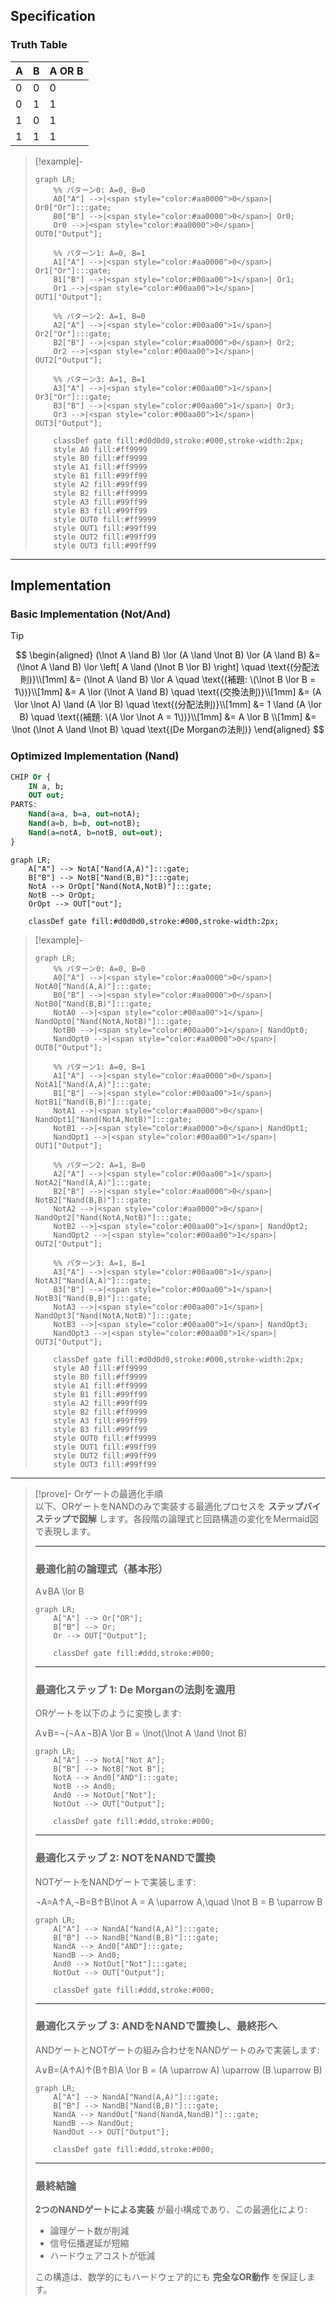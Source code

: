 ## Specification

### Truth Table

| A | B | A OR B |
|---|---|--------|
| 0 | 0 |   0    |
| 0 | 1 |   1    |
| 1 | 0 |   1    |
| 1 | 1 |   1    |

>[!example]-
> ```mermaid
> graph LR;
>     %% パターン0: A=0, B=0
>     A0["A"] -->|<span style="color:#aa0000">0</span>| Or0["Or"]:::gate;
>     B0["B"] -->|<span style="color:#aa0000">0</span>| Or0;
>     Or0 -->|<span style="color:#aa0000">0</span>| OUT0["Output"];
>     
>     %% パターン1: A=0, B=1
>     A1["A"] -->|<span style="color:#aa0000">0</span>| Or1["Or"]:::gate;
>     B1["B"] -->|<span style="color:#00aa00">1</span>| Or1;
>     Or1 -->|<span style="color:#00aa00">1</span>| OUT1["Output"];
>     
>     %% パターン2: A=1, B=0
>     A2["A"] -->|<span style="color:#00aa00">1</span>| Or2["Or"]:::gate;
>     B2["B"] -->|<span style="color:#aa0000">0</span>| Or2;
>     Or2 -->|<span style="color:#00aa00">1</span>| OUT2["Output"];
>     
>     %% パターン3: A=1, B=1
>     A3["A"] -->|<span style="color:#00aa00">1</span>| Or3["Or"]:::gate;
>     B3["B"] -->|<span style="color:#00aa00">1</span>| Or3;
>     Or3 -->|<span style="color:#00aa00">1</span>| OUT3["Output"];
> 
>     classDef gate fill:#d0d0d0,stroke:#000,stroke-width:2px;
>     style A0 fill:#ff9999
>     style B0 fill:#ff9999
>     style A1 fill:#ff9999
>     style B1 fill:#99ff99
>     style A2 fill:#99ff99
>     style B2 fill:#ff9999
>     style A3 fill:#99ff99
>     style B3 fill:#99ff99
>     style OUT0 fill:#ff9999
>     style OUT1 fill:#99ff99
>     style OUT2 fill:#99ff99
>     style OUT3 fill:#99ff99
> ```

---

## Implementation

### Basic Implementation (Not/And)

>[!tip]
> $$
> \begin{aligned}
> (\lnot A \land B) \lor (A \land \lnot B) \lor (A \land B)
> &= (\lnot A \land B) \lor \left[ A \land (\lnot B \lor B) \right] \quad \text{(分配法則)}\\[1mm]
> &= (\lnot A \land B) \lor A \quad \text{(補題: \(\lnot B \lor B = 1\))}\\[1mm]
> &= A \lor (\lnot A \land B) \quad \text{(交換法則)}\\[1mm]
> &= (A \lor \lnot A) \land (A \lor B) \quad \text{(分配法則)}\\[1mm]
> &= 1 \land (A \lor B) \quad \text{(補題: \(A \lor \lnot A = 1\))}\\[1mm]
> &= A \lor B \\[1mm]
> &= \lnot (\lnot A \land \lnot B) \quad \text{(De Morganの法則)}
> \end{aligned}
> $$


### Optimized Implementation (Nand)

```vhdl
CHIP Or {
    IN a, b;
    OUT out;
PARTS:
    Nand(a=a, b=a, out=notA);
    Nand(a=b, b=b, out=notB);
    Nand(a=notA, b=notB, out=out);
}
```


```mermaid
graph LR;
    A["A"] --> NotA["Nand(A,A)"]:::gate;
    B["B"] --> NotB["Nand(B,B)"]:::gate;
    NotA --> OrOpt["Nand(NotA,NotB)"]:::gate;
    NotB --> OrOpt;
    OrOpt --> OUT["out"];
    
    classDef gate fill:#d0d0d0,stroke:#000,stroke-width:2px;
```

> [!example]-
> 
> ```mermaid
> graph LR;
>     %% パターン0: A=0, B=0
>     A0["A"] -->|<span style="color:#aa0000">0</span>| NotA0["Nand(A,A)"]:::gate;
>     B0["B"] -->|<span style="color:#aa0000">0</span>| NotB0["Nand(B,B)"]:::gate;
>     NotA0 -->|<span style="color:#00aa00">1</span>| NandOpt0["Nand(NotA,NotB)"]:::gate;
>     NotB0 -->|<span style="color:#00aa00">1</span>| NandOpt0;
>     NandOpt0 -->|<span style="color:#aa0000">0</span>| OUT0["Output"];
>     
>     %% パターン1: A=0, B=1
>     A1["A"] -->|<span style="color:#aa0000">0</span>| NotA1["Nand(A,A)"]:::gate;
>     B1["B"] -->|<span style="color:#00aa00">1</span>| NotB1["Nand(B,B)"]:::gate;
>     NotA1 -->|<span style="color:#aa0000">0</span>| NandOpt1["Nand(NotA,NotB)"]:::gate;
>     NotB1 -->|<span style="color:#aa0000">0</span>| NandOpt1;
>     NandOpt1 -->|<span style="color:#00aa00">1</span>| OUT1["Output"];
>     
>     %% パターン2: A=1, B=0
>     A2["A"] -->|<span style="color:#00aa00">1</span>| NotA2["Nand(A,A)"]:::gate;
>     B2["B"] -->|<span style="color:#aa0000">0</span>| NotB2["Nand(B,B)"]:::gate;
>     NotA2 -->|<span style="color:#aa0000">0</span>| NandOpt2["Nand(NotA,NotB)"]:::gate;
>     NotB2 -->|<span style="color:#00aa00">1</span>| NandOpt2;
>     NandOpt2 -->|<span style="color:#00aa00">1</span>| OUT2["Output"];
>     
>     %% パターン3: A=1, B=1
>     A3["A"] -->|<span style="color:#00aa00">1</span>| NotA3["Nand(A,A)"]:::gate;
>     B3["B"] -->|<span style="color:#00aa00">1</span>| NotB3["Nand(B,B)"]:::gate;
>     NotA3 -->|<span style="color:#00aa00">1</span>| NandOpt3["Nand(NotA,NotB)"]:::gate;
>     NotB3 -->|<span style="color:#00aa00">1</span>| NandOpt3;
>     NandOpt3 -->|<span style="color:#00aa00">1</span>| OUT3["Output"];
> 
>     classDef gate fill:#d0d0d0,stroke:#000,stroke-width:2px;
>     style A0 fill:#ff9999
>     style B0 fill:#ff9999
>     style A1 fill:#ff9999
>     style B1 fill:#99ff99
>     style A2 fill:#99ff99
>     style B2 fill:#ff9999
>     style A3 fill:#99ff99
>     style B3 fill:#99ff99
>     style OUT0 fill:#ff9999
>     style OUT1 fill:#99ff99
>     style OUT2 fill:#99ff99
>     style OUT3 fill:#99ff99
> ```

---

> [!prove]- Orゲートの最適化手順  
> 以下、ORゲートをNANDのみで実装する最適化プロセスを **ステップバイステップで図解** します。各段階の論理式と回路構造の変化をMermaid図で表現します。
> 
> ---
> 
> ### 最適化前の論理式（基本形）
> 
> A∨BA \lor B
> 
> ```mermaid
> graph LR;
>     A["A"] --> Or["OR"];
>     B["B"] --> Or;
>     Or --> OUT["Output"];
> 
>     classDef gate fill:#ddd,stroke:#000;
> ```
> 
> ---
> 
> ### 最適化ステップ 1: De Morganの法則を適用
> 
> ORゲートを以下のように変換します:
> 
> A∨B=¬(¬A∧¬B)A \lor B = \lnot(\lnot A \land \lnot B)
> 
> ```mermaid
> graph LR;
>     A["A"] --> NotA["Not A"];
>     B["B"] --> NotB["Not B"];
>     NotA --> And0["AND"]:::gate;
>     NotB --> And0;
>     And0 --> NotOut["Not"];
>     NotOut --> OUT["Output"];
> 
>     classDef gate fill:#ddd,stroke:#000;
> ```
> 
> ---
> 
> ### 最適化ステップ 2: NOTをNANDで置換
> 
> NOTゲートをNANDゲートで実装します:
> 
> ¬A=A↑A,¬B=B↑B\lnot A = A \uparrow A,\quad \lnot B = B \uparrow B
> 
> ```mermaid
> graph LR;
>     A["A"] --> NandA["Nand(A,A)"]:::gate;
>     B["B"] --> NandB["Nand(B,B)"]:::gate;
>     NandA --> And0["AND"]:::gate;
>     NandB --> And0;
>     And0 --> NotOut["Not"]:::gate;
>     NotOut --> OUT["Output"];
> 
>     classDef gate fill:#ddd,stroke:#000;
> ```
> 
> ---
> 
> ### 最適化ステップ 3: ANDをNANDで置換し、最終形へ
> 
> ANDゲートとNOTゲートの組み合わせをNANDゲートのみで実装します:
> 
> A∨B=(A↑A)↑(B↑B)A \lor B = (A \uparrow A) \uparrow (B \uparrow B)
> 
> ```mermaid
> graph LR;
>     A["A"] --> NandA["Nand(A,A)"]:::gate;
>     B["B"] --> NandB["Nand(B,B)"]:::gate;
>     NandA --> NandOut["Nand(NandA,NandB)"]:::gate;
>     NandB --> NandOut;
>     NandOut --> OUT["Output"];
> 
>     classDef gate fill:#ddd,stroke:#000;
> ```
> 
> ---
> 
> ### 最終結論
> 
> **2つのNANDゲートによる実装** が最小構成であり、この最適化により:
> 
> - 論理ゲート数が削減
> - 信号伝播遅延が短縮
> - ハードウェアコストが低減
> 
> この構造は、数学的にもハードウェア的にも **完全なOR動作** を保証します。